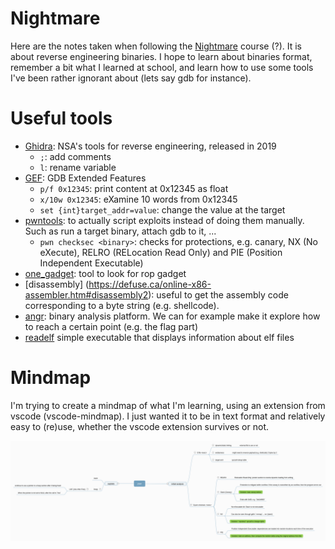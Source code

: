 # Nightmare

Here are the notes taken when following the [Nightmare](https://guyinatuxedo.github.io/index.html) course (?).
It is about reverse engineering binaries.
I hope to learn about binaries format, remember a bit what I learned at school, and learn how to use some tools I've been rather ignorant about (lets say gdb for instance).

# Useful tools

* [Ghidra](https://ghidra-sre.org/): NSA's tools for reverse engineering, released in 2019
    * `;`: add comments
    * `l`: rename variable
* [GEF](https://github.com/hugsy/gef): GDB Extended Features
    * `p/f 0x12345`: print content at 0x12345 as float
    * `x/10w 0x12345`: eXamine 10 words from 0x12345
    * `set {int}target_addr=value`: change the value at the target
* [pwntools](https://pypi.org/project/pwntools/): to actually script exploits instead of doing them manually. Such as run a target binary, attach gdb to it, ...
    * `pwn checksec <binary>`: checks for protections, e.g. canary, NX (No eXecute), RELRO (RELocation Read Only) and PIE (Position Independent Executable)
* [one_gadget](https://github.com/david942j/one_gadget): tool to look for rop gadget
* [disassembly] (https://defuse.ca/online-x86-assembler.htm#disassembly2): useful to get the assembly code corresponding to a byte string (e.g. shellcode).
* [angr](https://github.com/angr/angr): binary analysis platform. We can for example make it explore how to reach a certain point (e.g. the flag part)
* [readelf](https://man7.org/linux/man-pages/man1/readelf.1.html) simple executable that displays information about elf files

# Mindmap

I'm trying to create a mindmap of what I'm learning, using an extension from vscode (vscode-mindmap). I just wanted it to be in text format and relatively easy to (re)use, whether the vscode extension survives or not.

![imagine a beautiful mindmap about pwn](doc/security_mindmap.png?raw=true "Pwn Mindmap")